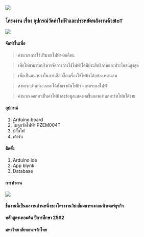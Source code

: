 ![](https://bc-410.000webhostapp.com/GET/Picture12.png)

### โครงงาน เรื่อง อุปกรณ์วัดค่าไฟฟ้าและประหยัดพลังงานด้วยIoT

![](https://upload.wikimedia.org/wikipedia/commons/thumb/8/87/Arduino_Logo.svg/720px-Arduino_Logo.svg)

#### จัดทำขึ้นเพื่อ

> คำนวณการใช้ปริมาณไฟฟ้าต่อเดือน

> เพื่อให้สามารถบริหารจัดการการใช้ไฟฟ้าได้มีประสิทธิภาพและประโยชน์สูงสุด

> เพื่อเป็นแนวทางในการเลือกซื้อเครื่องใช้ไฟฟ้าได้อย่างเหมาะสม

> สามารถอ่านค่าออกมาได้ทั้งแรงดันไฟฟ้า และกระแสไฟฟ้า

> คำนวณออกมาเป็นค่าไฟฟ้าส่งข้อมูลแสดงผลขึ้นแอพผ่านสมาร์ทโฟนได้ง่าย

#### อุปกรณ์
  
  1. Arduino board
  2. โมดูลวัดไฟฟ้า PZEM004T
  3. ปลั๊กไฟ
  4. เต้ารับ

#### ติดตั้ง
  
  1. Arduino ide 
  2. App blynk
  3. Database

#### การทำงาน

![](https://bc-410.000webhostapp.com/GET/ART201975168.png)





#### ชิ้นงานนี้เป็นผลงานส่วนหนึ่งของโครงงานวิชาสัมมนาทางคอมพิวเตอร์ธุรกิจ 
#### หลักสูตรเทอมต้น ปีการศึกษา 2562
#### มหาวิทยาลัยหอหารค้าไทย
